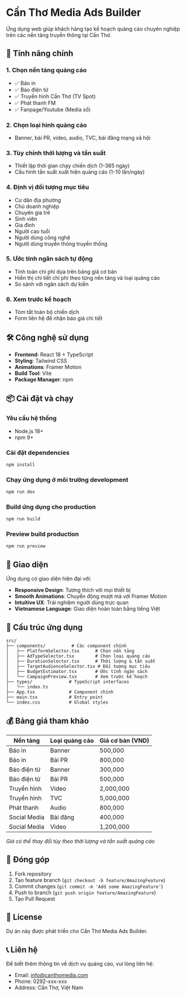 # Cần Thơ Media Ads Builder

Ứng dụng web giúp khách hàng tạo kế hoạch quảng cáo chuyên nghiệp trên các nền tảng truyền thông tại Cần Thơ.

## 🚀 Tính năng chính

### 1. Chọn nền tảng quảng cáo
- ✅ Báo in
- ✅ Báo điện tử  
- ✅ Truyền hình Cần Thơ (TV Spot)
- ✅ Phát thanh FM
- ✅ Fanpage/Youtube (Media số)

### 2. Chọn loại hình quảng cáo
- Banner, bài PR, video, audio, TVC, bài đăng mạng xã hội

### 3. Tùy chỉnh thời lượng và tần suất
- Thiết lập thời gian chạy chiến dịch (1-365 ngày)
- Cấu hình tần suất xuất hiện quảng cáo (1-10 lần/ngày)

### 4. Định vị đối tượng mục tiêu
- Cư dân địa phương
- Chủ doanh nghiệp
- Chuyên gia trẻ
- Sinh viên
- Gia đình
- Người cao tuổi
- Người dùng công nghệ
- Người dùng truyền thông truyền thống

### 5. Ước tính ngân sách tự động
- Tính toán chi phí dựa trên bảng giá cơ bản
- Hiển thị chi tiết chi phí theo từng nền tảng và loại quảng cáo
- So sánh với ngân sách dự kiến

### 6. Xem trước kế hoạch
- Tóm tắt toàn bộ chiến dịch
- Form liên hệ để nhận báo giá chi tiết

## 🛠️ Công nghệ sử dụng

- **Frontend**: React 18 + TypeScript
- **Styling**: Tailwind CSS
- **Animations**: Framer Motion
- **Build Tool**: Vite
- **Package Manager**: npm

## 📦 Cài đặt và chạy

### Yêu cầu hệ thống
- Node.js 18+ 
- npm 9+

### Cài đặt dependencies
```bash
npm install
```

### Chạy ứng dụng ở môi trường development
```bash
npm run dev
```

### Build ứng dụng cho production
```bash
npm run build
```

### Preview build production
```bash
npm run preview
```

## 🎨 Giao diện

Ứng dụng có giao diện hiện đại với:
- **Responsive Design**: Tương thích với mọi thiết bị
- **Smooth Animations**: Chuyển động mượt mà với Framer Motion
- **Intuitive UX**: Trải nghiệm người dùng trực quan
- **Vietnamese Language**: Giao diện hoàn toàn bằng tiếng Việt

## 📱 Cấu trúc ứng dụng

```
src/
├── components/          # Các component chính
│   ├── PlatformSelector.tsx      # Chọn nền tảng
│   ├── AdTypeSelector.tsx        # Chọn loại quảng cáo
│   ├── DurationSelector.tsx      # Thời lượng & tần suất
│   ├── TargetAudienceSelector.tsx # Đối tượng mục tiêu
│   ├── BudgetEstimator.tsx       # Ước tính ngân sách
│   └── CampaignPreview.tsx       # Xem trước kế hoạch
├── types/              # TypeScript interfaces
│   └── index.ts
├── App.tsx             # Component chính
├── main.tsx            # Entry point
└── index.css           # Global styles
```

## 💰 Bảng giá tham khảo

| Nền tảng | Loại quảng cáo | Giá cơ bản (VND) |
|----------|----------------|------------------|
| Báo in | Banner | 500,000 |
| Báo in | Bài PR | 800,000 |
| Báo điện tử | Banner | 300,000 |
| Báo điện tử | Bài PR | 500,000 |
| Truyền hình | Video | 2,000,000 |
| Truyền hình | TVC | 5,000,000 |
| Phát thanh | Audio | 800,000 |
| Social Media | Bài đăng | 400,000 |
| Social Media | Video | 1,200,000 |

*Giá có thể thay đổi tùy theo thời lượng và tần suất quảng cáo*

## 🤝 Đóng góp

1. Fork repository
2. Tạo feature branch (`git checkout -b feature/AmazingFeature`)
3. Commit changes (`git commit -m 'Add some AmazingFeature'`)
4. Push to branch (`git push origin feature/AmazingFeature`)
5. Tạo Pull Request

## 📄 License

Dự án này được phát triển cho Cần Thơ Media Ads Builder.

## 📞 Liên hệ

Để biết thêm thông tin về dịch vụ quảng cáo, vui lòng liên hệ:
- Email: info@canthomedia.com
- Phone: 0292-xxx-xxx
- Address: Cần Thơ, Việt Nam
